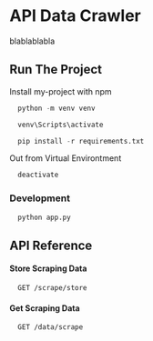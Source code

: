 <!-- @format -->

# API Data Crawler

blablablabla

## Run The Project

Install my-project with npm

```python
  python -m venv venv
```

```python
  venv\Scripts\activate
```

```python
  pip install -r requirements.txt
```

Out from Virtual Environtment

```python
  deactivate
```

### Development

```python
  python app.py
```

## API Reference

#### Store Scraping Data

```http
  GET /scrape/store
```

#### Get Scraping Data

```http
  GET /data/scrape
```
